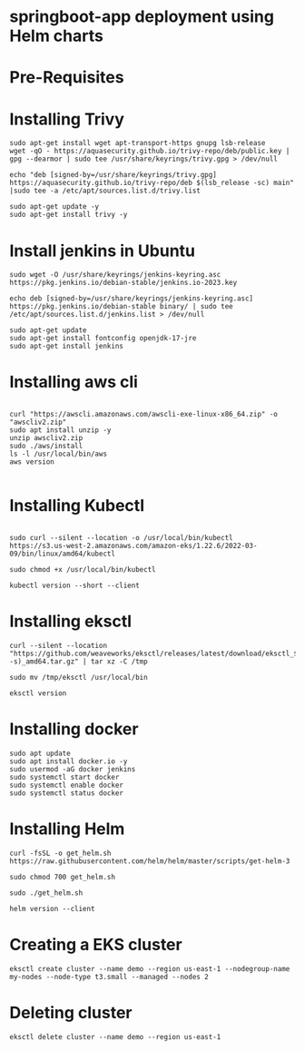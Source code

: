 # springboot-app deployment using Helm charts


# Pre-Requisites


# Installing Trivy 

```
sudo apt-get install wget apt-transport-https gnupg lsb-release
wget -qO - https://aquasecurity.github.io/trivy-repo/deb/public.key | gpg --dearmor | sudo tee /usr/share/keyrings/trivy.gpg > /dev/null

echo "deb [signed-by=/usr/share/keyrings/trivy.gpg] https://aquasecurity.github.io/trivy-repo/deb $(lsb_release -sc) main" |sudo tee -a /etc/apt/sources.list.d/trivy.list

sudo apt-get update -y
sudo apt-get install trivy -y
```

# Install jenkins in Ubuntu 

```
sudo wget -O /usr/share/keyrings/jenkins-keyring.asc https://pkg.jenkins.io/debian-stable/jenkins.io-2023.key

```

```
echo deb [signed-by=/usr/share/keyrings/jenkins-keyring.asc] https://pkg.jenkins.io/debian-stable binary/ | sudo tee /etc/apt/sources.list.d/jenkins.list > /dev/null
```

```
sudo apt-get update
sudo apt-get install fontconfig openjdk-17-jre
sudo apt-get install jenkins

```

# Installing aws cli 
```

curl "https://awscli.amazonaws.com/awscli-exe-linux-x86_64.zip" -o "awscliv2.zip"
sudo apt install unzip -y 
unzip awscliv2.zip
sudo ./aws/install
ls -l /usr/local/bin/aws
aws version
 
```

# Installing Kubectl

```

sudo curl --silent --location -o /usr/local/bin/kubectl   https://s3.us-west-2.amazonaws.com/amazon-eks/1.22.6/2022-03-09/bin/linux/amd64/kubectl

sudo chmod +x /usr/local/bin/kubectl 

kubectl version --short --client

```
# Installing eksctl
```
curl --silent --location "https://github.com/weaveworks/eksctl/releases/latest/download/eksctl_$(uname -s)_amd64.tar.gz" | tar xz -C /tmp

sudo mv /tmp/eksctl /usr/local/bin

eksctl version

```

# Installing docker 

```
sudo apt update
sudo apt install docker.io -y
sudo usermod -aG docker jenkins
sudo systemctl start docker
sudo systemctl enable docker
sudo systemctl status docker

```
# Installing Helm 

```
curl -fsSL -o get_helm.sh https://raw.githubusercontent.com/helm/helm/master/scripts/get-helm-3

sudo chmod 700 get_helm.sh

sudo ./get_helm.sh

helm version --client

```

# Creating a EKS cluster

```
eksctl create cluster --name demo --region us-east-1 --nodegroup-name my-nodes --node-type t3.small --managed --nodes 2
```

# Deleting cluster

```
eksctl delete cluster --name demo --region us-east-1
```
